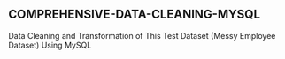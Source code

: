 ## COMPREHENSIVE-DATA-CLEANING-MYSQL
Data Cleaning and Transformation of  This Test Dataset (Messy Employee Dataset) Using MySQL
